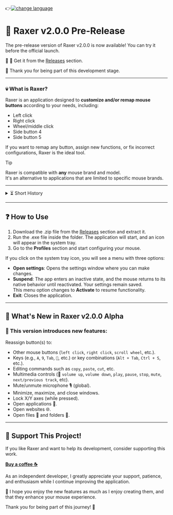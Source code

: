 👉[![change language](https://img.shields.io/badge/leer_en:-español-yellow)](https://github.com/BracoZS/Raxer/blob/main/Readme.ES.md)
# 🚀 Raxer v2.0.0 Pre-Release

The pre-release version of Raxer v2.0.0 is now available! You can try it before the official launch.

🔹 💾 Get it from the [Releases](https://github.com/BracoZS/Raxer/releases) section.

🚀 Thank you for being part of this development stage.

---

### 💀 What is Raxer?
Raxer is an application designed to **customize and/or remap mouse buttons** according to your needs, including:
- Left click
- Right click
- Wheel/middle click
- Side button 4 
- Side button 5

If you want to remap any button, assign new functions, or fix incorrect configurations, Raxer is the ideal tool.

>[!Tip]
>Raxer is compatible with **any** mouse brand and model.  
>It's an alternative to applications that are limited to specific mouse brands.

---

<details>
<summary>⏳ Short History</summary>
I made this application to solve a problem I had 😅: fixing my mouse side buttons because they came incorrectly configured from the factory (reversed).  
Now, it has evolved to customize many more mice out there!
</details>

---

## ❓ How to Use
1. Download the .zip file from the [Releases](https://github.com/BracoZS/Raxer/releases) section and extract it.  
2. Run the .exe file inside the folder. The application will start, and an icon will appear in the system tray.
3. Go to the **Profiles** section and start configuring your mouse.

If you click on the system tray icon, you will see a menu with three options:
   - **Open settings**: Opens the settings window where you can make changes.
   - **Suspend**: The app enters an inactive state, and the mouse returns to its native behavior until reactivated. Your settings remain saved.  
     This menu option changes to **Activate** to resume functionality.
   - **Exit**: Closes the application.

---

## 🚀 What's New in Raxer v2.0.0 Alpha

### 🌟 This version introduces new features:
Reassign button(s) to:
- Other mouse buttons (`left click`, `right click`, `scroll wheel`, etc.).
- Keys (e.g., `A`, `9`, `Tab`, `🔼`, etc.) or key combinations (`Alt + Tab`, `Ctrl + S`, etc.).
- Editing commands such as `copy`, `paste`, `cut`, etc.
- Multimedia controls (📢 `volume up`, `volume down`, `play`, `pause`, `stop`, `mute`, `next/previous track`, etc).
- Mute/unmute microphone 🎙️ (global).
- Minimize, maximize, and close windows.
- Lock X/Y axes (while pressed).
- Open applications 🎴.
- Open websites 🌐.
- Open files 📄 and folders 📂.

---

## 💚 Support This Project!
If you like Raxer and want to help its development, consider supporting this work.

**[Buy a coffee ☕](https://ko-fi.com/A0A4G6LKI)**

As an independent developer, I greatly appreciate your support, patience, and enthusiasm while I continue improving the application.

🚀 I hope you enjoy the new features as much as I enjoy creating them, and that they enhance your mouse experience.

Thank you for being part of this journey! 🚀
